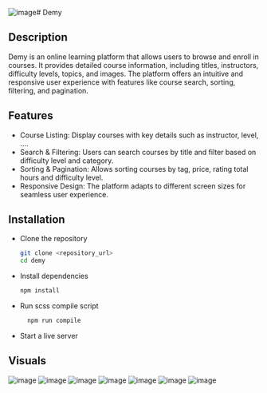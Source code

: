 ![image](https://github.com/user-attachments/assets/0655f7d6-9582-427d-a86f-fe3cde0d329c)# Demy

## Description

Demy is an online learning platform that allows users to browse and enroll in courses. It provides detailed course information, including titles, instructors, difficulty levels, topics, and images. The platform offers an intuitive and responsive user experience with features like course search, sorting, filtering, and pagination.

## Features

- Course Listing: Display courses with key details such as instructor, level, ....
- Search & Filtering: Users can search courses by title and filter based on difficulty level and category.
- Sorting & Pagination: Allows sorting courses by tag, price, rating total hours and difficulty level.
- Responsive Design: The platform adapts to different screen sizes for seamless user experience.

## Installation

- Clone the repository
  ```bash
  git clone <repository_url>
  cd demy
  ```
- Install dependencies
  ```bash
  npm install
  ```
- Run scss compile script
  ```bash
    npm run compile
    ```
- Start a live server

## Visuals

![image](https://github.com/user-attachments/assets/57ce85e1-a372-4106-8045-62502f11e608)
![image](https://github.com/user-attachments/assets/a9fc930c-7ba9-4962-a5e5-984312eda3e0)
![image](https://github.com/user-attachments/assets/5c41e463-84cb-4b49-868b-db4cb96c1f53)
![image](https://github.com/user-attachments/assets/9f4b774e-6f06-4e65-989d-62f3c422a8fe)
![image](https://github.com/user-attachments/assets/83b11fe1-6f77-4b27-84a0-dc4f01566271)
![image](https://github.com/user-attachments/assets/f0c5fefb-10d6-438f-9d94-1dcda14bf0ad)
![image](https://github.com/user-attachments/assets/5f8b70e8-6cfa-4ea5-b03f-267ca48ba42f)
